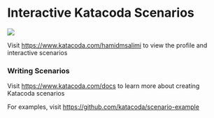 # Interactive Katacoda Scenarios

[![](http://shields.katacoda.com/katacoda/hamidmsalimi/count.svg)](https://www.katacoda.com/hamidmsalimi "Get your profile on Katacoda.com")

Visit https://www.katacoda.com/hamidmsalimi to view the profile and interactive scenarios

### Writing Scenarios
Visit https://www.katacoda.com/docs to learn more about creating Katacoda scenarios

For examples, visit https://github.com/katacoda/scenario-example

